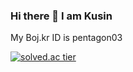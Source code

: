 ### Hi there 👋 I am Kusin

My Boj.kr ID is pentagon03

[![solved.ac tier](http://mazassumnida.wtf/api/generate_badge?boj=kinetic27)](https://solved.ac/pentagon03)

<!--
**Kusin/Kusin** is a ✨ _special_ ✨ repository because its `README.md` (this file) appears on your GitHub profile.

Here are some ideas to get you started:

- 🔭 I’m currently working on ...
- 🌱 I’m currently learning ...
- 👯 I’m looking to collaborate on ...
- 🤔 I’m looking for help with ...
- 💬 Ask me about ...
- 📫 How to reach me: ...
- 😄 Pronouns: ...
- ⚡ Fun fact: ...

watching https://kinetic.codes/2020/07/14/git-profile/
ctrl + shift + R to see animation in the solved.ac badge again
-->

